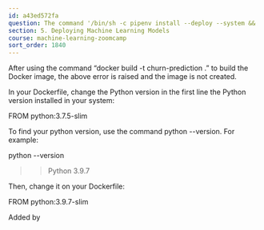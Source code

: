 ```yaml
---
id: a43ed572fa
question: The command '/bin/sh -c pipenv install --deploy --system &&  rm -rf /root/.cache' returned a non-zero code: 1
section: 5. Deploying Machine Learning Models
course: machine-learning-zoomcamp
sort_order: 1840
---
```


After using the command “docker build -t churn-prediction .” to build the Docker image, the above error is raised and the image is not created.

In your Dockerfile, change the Python version in the first line the Python version installed in your system:

FROM python:3.7.5-slim

To find your python version, use the command python --version. For example:

python --version

>> Python 3.9.7

Then, change it on your Dockerfile:

FROM python:3.9.7-slim

Added by

